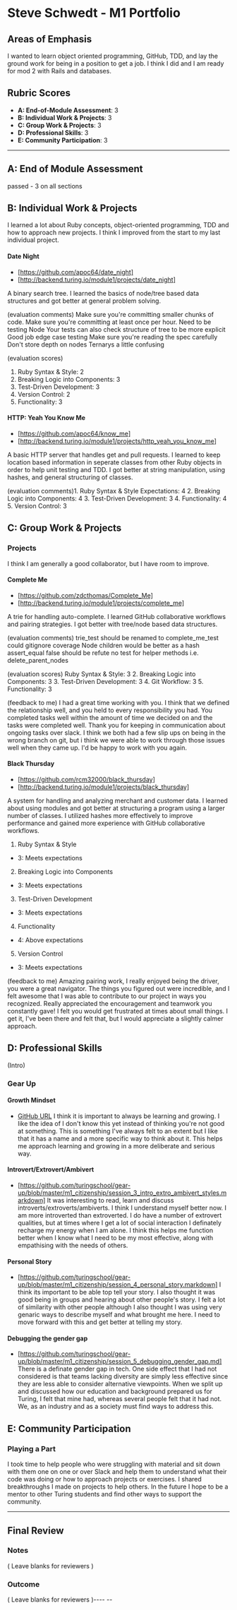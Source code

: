 # Steve Schwedt - M1 Portfolio

## Areas of Emphasis

I wanted to learn object oriented programming, GitHub, TDD, and lay the ground work for being in a position to get a job. I think I did and I am ready for mod 2 with Rails and databases.

## Rubric Scores

* **A: End-of-Module Assessment**: 3
* **B: Individual Work & Projects**: 3
* **C: Group Work & Projects**: 3
* **D: Professional Skills**: 3
* **E: Community Participation**: 3

-----------------------

## A: End of Module Assessment

passed - 3 on all sections

## B: Individual Work & Projects

I learned a lot about Ruby concepts, object-oriented programming, TDD and how to approach new projects. I think I improved from the start to my last individual project.

#### Date Night

* [https://github.com/apoc64/date_night]
* [http://backend.turing.io/module1/projects/date_night]

A binary search tree. I learned the basics of node/tree based data structures and got better at general problem solving.

(evaluation comments)
Make sure you're committing smaller chunks of code. Make sure you're committing at least once per hour.
Need to be testing Node
Your tests can also check structure of tree to be more explicit
Good job edge case testing
Make sure you're reading the spec carefully
Don't store depth on nodes
Ternarys a little confusing

(evaluation scores)
1. Ruby Syntax & Style: 2
2. Breaking Logic into Components: 3
3. Test-Driven Development: 3
4. Version Control: 2
5. Functionality: 3

#### HTTP: Yeah You Know Me

* [https://github.com/apoc64/know_me]
* [http://backend.turing.io/module1/projects/http_yeah_you_know_me]

A basic HTTP server that handles get and pull requests. I learned to keep location based information in seperate classes from other Ruby objects in order to help unit testing and TDD. I got better at string manipulation, using hashes, and general structuring of classes.

(evaluation comments)1. Ruby Syntax & Style
Expectations: 4
2. Breaking Logic into Components: 4
3. Test-Driven Development: 3
4. Functionality: 4
5. Version Control: 3

## C: Group Work & Projects

### Projects

I think I am generally a good collaborator, but I have room to improve.

#### Complete Me

* [https://github.com/zdcthomas/Complete_Me]
* [http://backend.turing.io/module1/projects/complete_me]

A trie for handling auto-complete. I learned GitHub collaborative workflows and pairing strategies. I got better with tree/node based data structures.

(evaluation comments)
trie_test should be renamed to complete_me_test
could gitignore coverage
Node children would be better as a hash
assert_equal false should be refute
no test for helper methods i.e. delete_parent_nodes

(evaluation scores)
Ruby Syntax & Style: 3
2. Breaking Logic into Components: 3
3. Test-Driven Development: 3
4. Git Workflow: 3
5. Functionality: 3

(feedback to me)
I had a great time working with you. I think that we defined the relationship well, and you held to every responsibility you had. You completed tasks well within the amount of time we decided on and the tasks were completed well. Thank you for keeping in communication about ongoing tasks over slack. I think we both had a few slip ups on being in the wrong branch on git, but i think we were able to work through those issues well when they came up. I'd be happy to work with you again.

#### Black Thursday

* [https://github.com/rcm32000/black_thursday]
* [http://backend.turing.io/module1/projects/black_thursday]

A system for handling and analyzing merchant and customer data. I learned about using modules and got better at structuring a program using a larger number of classes. I utilized hashes more effectively to improve performance and gained more experience with GitHub collaborative workflows.

1. Ruby Syntax & Style
* 3: Meets expectations

2. Breaking Logic into Components
* 3: Meets expectations

3. Test-Driven Development
* 3: Meets expectations

4. Functionality
* 4: Above expectations

5. Version Control
* 3: Meets expectations

(feedback to me)
Amazing pairing work, I really enjoyed being the driver, you were a great navigator.  The things you figured out were incredible, and I felt awesome that I was able to contribute to our project in ways you recognized.  Really appreciated the encouragement and teamwork you constantly gave! I felt you would get frustrated at times about small things. I get it, I've been there and felt that, but I would appreciate a slightly calmer approach.
## D: Professional Skills
(Intro)

### Gear Up

#### Growth Mindset
* [GitHub URL](https://github.com/turingschool/gear-up/blob/master/m1_citizenship/session_1_growth_mindset.markdown)
I think it is important to always be learning and growing. I like the idea of I don't know this yet instead of thinking you're not good at something. This is something I've always felt to an extent but I like that it has a name and a more specific way to think about it. This helps me approach learning and growing in a more deliberate and serious way.

#### Introvert/Extrovert/Ambivert
* [https://github.com/turingschool/gear-up/blob/master/m1_citizenship/session_3_intro_extro_ambivert_styles.markdown]
It was interesting to read, learn and discuss introverts/extroverts/ambiverts. I think I understand myself better now. I am more introverted than extroverted. I do have a number of extrovert qualities, but at times where I get a lot of social interaction I definately recharge my energy when I am alone. I think this helps me function better when I know what I need to be my most effective, along with empathising with the needs of others.

#### Personal Story
* [https://github.com/turingschool/gear-up/blob/master/m1_citizenship/session_4_personal_story.markdown]
I think its important to be able top tell your story. I also thought it was good being in groups and hearing about other people's story. I felt a lot of similarity with other people although I also thought I was using very genaric ways to describe myself and what brought me here. I need to move forward with this and get better at telling my story.

#### Debugging the gender gap
* [https://github.com/turingschool/gear-up/blob/master/m1_citizenship/session_5_debugging_gender_gap.md]
There is a definate gender gap in tech. One side effect that I had not considered is that teams lacking diversity are simply less effective since they are less able to consider alternative viewpoints. When we split up and discussed how our education and background prepared us for Turing, I felt that mine had, whereas several people felt that it had not. We, as an industry and as a society must find ways to address this. 

## E: Community Participation

### Playing a Part

I took time to help people who were struggling with material and sit down with them one on one or over Slack and help them to understand what their code was doing or how to approach projects or exercises. I shared breakthroughs I made on projects to help others. In the future I hope to be a mentor to other Turing students and find other ways to support the community. 

------------------


## Final Review

### Notes

( Leave blanks for reviewers )

### Outcome

( Leave blanks for reviewers )---- -- 

